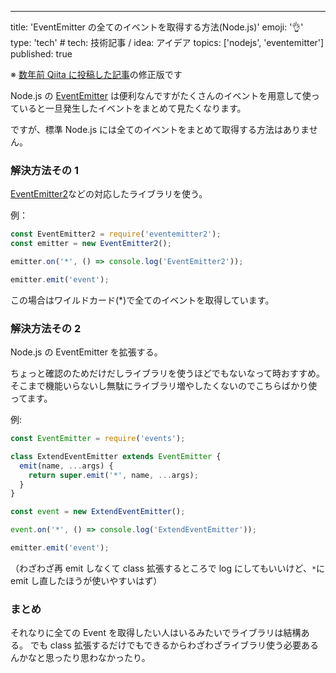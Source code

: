 ---

title: 'EventEmitter の全てのイベントを取得する方法(Node.js)'
emoji: '👌'
type: 'tech' # tech: 技術記事 / idea: アイデア
topics: ['nodejs', 'eventemitter']
published: true

※ [数年前 Qiita に投稿した記事](https://qiita.com/mouse_484/items/a2f0b82a8f02dcf42404)の修正版です

Node.js の [EventEmitter](https://nodejs.org/api/events.html) は便利なんですがたくさんのイベントを用意して使っていると一旦発生したイベントをまとめて見たくなります。

ですが、標準 Node.js には全てのイベントをまとめて取得する方法はありません。

### 解決方法その 1

[EventEmitter2](https://github.com/EventEmitter2/EventEmitter2)などの対応したライブラリを使う。

例：

```js
const EventEmitter2 = require('eventemitter2');
const emitter = new EventEmitter2();

emitter.on('*', () => console.log('EventEmitter2'));

emitter.emit('event');
```

この場合はワイルドカード(\*)で全てのイベントを取得しています。

### 解決方法その 2

Node.js の EventEmitter を拡張する。

ちょっと確認のためだけだしライブラリを使うほどでもないなって時おすすめ。
そこまで機能いらないし無駄にライブラリ増やしたくないのでこちらばかり使ってます。

例:

```js
const EventEmitter = require('events');

class ExtendEventEmitter extends EventEmitter {
  emit(name, ...args) {
    return super.emit('*', name, ...args);
  }
}

const event = new ExtendEventEmitter();

event.on('*', () => console.log('ExtendEventEmitter'));

emitter.emit('event');
```

（わざわざ再 emit しなくて class 拡張するところで log にしてもいいけど、`*`に emit し直したほうが使いやすいはず）

### まとめ

それなりに全ての Event を取得したい人はいるみたいでライブラリは結構ある。
でも class 拡張するだけでもできるからわざわざライブラリ使う必要あるんかなと思ったり思わなかったり。
